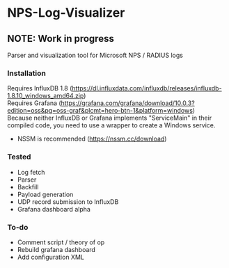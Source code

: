 # NPS-Log-Visualizer
## NOTE: Work in progress
Parser and visualization tool for Microsoft NPS / RADIUS logs  
### Installation
Requires InfluxDB 1.8 (https://dl.influxdata.com/influxdb/releases/influxdb-1.8.10_windows_amd64.zip)  
Requires Grafana (https://grafana.com/grafana/download/10.0.3?edition=oss&pg=oss-graf&plcmt=hero-btn-1&platform=windows)  
Because neither InfluxDB or Grafana implements "ServiceMain" in their compiled code, you need to use a wrapper to create a Windows service.  
- NSSM is recommended (https://nssm.cc/download)  
### Tested
- Log fetch
- Parser
- Backfill
- Payload generation
- UDP record submission to InfluxDB
- Grafana dashboard alpha
### To-do
- Comment script / theory of op
- Rebuild grafana dashboard
- Add configuration XML
